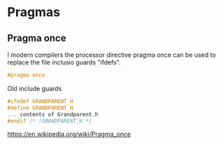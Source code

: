 # Pragmas

## Pragma once

I modern compilers the processor directive pragma once can be used to replace
the file inclusio guards "ifdefs".

```C++
#pragma once
```

Old include guards

```C++
#ifndef GRANDPARENT_H
#define GRANDPARENT_H
... contents of Grandparent.h
#endif /* !GRANDPARENT_H */
```

<https://en.wikipedia.org/wiki/Pragma_once>
